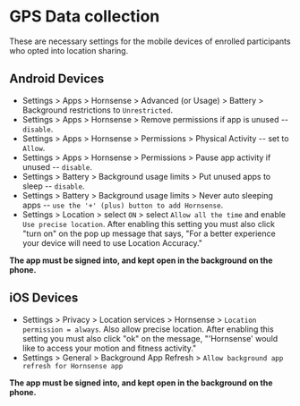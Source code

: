 # GPS Data collection
These are necessary settings for the mobile devices of enrolled participants who 
opted into location sharing.

## Android Devices
- Settings > Apps > Hornsense > Advanced (or Usage) > Battery > Background restrictions 
to `Unrestricted`.  
- Settings > Apps > Hornsense > Remove permissions if app is unused -- `disable`.
- Settings > Apps > Hornsense > Permissions > Physical Activity -- set to `Allow`.
- Settings > Apps > Hornsense > Permissions > Pause app activity if unused -- `disable`.
- Settings > Battery > Background usage limits > Put unused apps to sleep -- `disable`.
- Settings > Battery > Background usage limits > Never auto sleeping apps -- `use the '+' (plus) button to add Hornsense`.
- Settings > Location > select `ON` > select `Allow all the time` and enable 
`Use precise location`. After enabling this setting you must also click "turn on" 
on the pop up message that says, "For a better experience your device will need 
to use Location Accuracy."

**The app must be signed into, and kept open in the background on the phone.**

## iOS Devices
- Settings > Privacy > Location services > Hornsense > `Location permission = always`. 
Also allow precise location.  After enabling this setting you must also click "ok" 
on the message, "'Hornsense' would like to access your motion and fitness activity."
-  Settings > General > Background App Refresh > `Allow background app refresh for Hornsense app`

**The app must be signed into, and kept open in the background on the phone.**